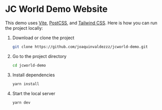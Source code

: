 # JC World Demo Website

This demo uses [Vite](https://vitejs.dev), [PostCSS](https://github.com/postcss/postcss), and [Tailwind CSS](https://tailwindcss.com). Here is how you can run the project locally:

1. Download or clone the project

   ```sh
   git clone https://github.com/joaquinvaldezzz/jcworld-demo.git
   ```

2. Go to the project directory

   ```sh
   cd jcworld-demo
   ```

3. Install dependencies

   ```sh
   yarn install
   ```

4. Start the local server

   ```sh
   yarn dev
   ```
